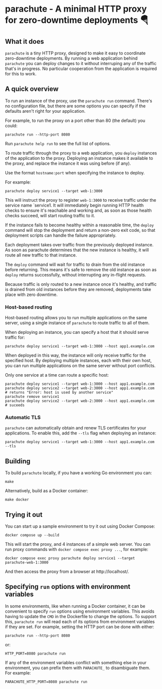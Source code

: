 # parachute - A minimal HTTP proxy for zero-downtime deployments 🪂

## What it does

`parachute` is a tiny HTTP proxy, designed to make it easy to coordinate
zero-downtime deployments. By running a web application behind `parachute` you can
deploy changes to it without interruping any of the traffic that's in progress.
No particular cooperation from the application is required for this to work.


## A quick overview

To run an instance of the proxy, use the `parachute run` command. There's no
configuration file, but there are some options you can specify if the defaults
aren't right for your application.

For example, to run the proxy on a port other than 80 (the default) you could:

    parachute run --http-port 8080

Run `parachute help run` to see the full list of options.

To route traffic through the proxy to a web application, you `deploy` instances
of the application to the proxy. Deploying an instance makes it available to the
proxy, and replace the instance it was using before (if any).

Use the format `hostname:port` when specifying the instance to deploy.

For example:

    parachute deploy service1 --target web-1:3000

This will instruct the proxy to register `web-1:3000` to receive traffic under
the service name `service1. It will immediately begin running HTTP health checks
to ensure it's reachable and working and, as soon as those health checks succeed,
will start routing traffic to it.

If the instance fails to become healthy within a reasonable time, the `deploy`
command will stop the deployment and return a non-zero exit code, so that
deployment scripts can handle the failure appropriately.

Each deployment takes over traffic from the previously deployed instance. As
soon as parachute determines that the new instance is healthy, it will route all
new traffic to that instance.

The `deploy` command will wait for traffic to drain from the old instance before
returning. This means it's safe to remove the old instance as soon as `deploy`
returns successfully, without interrupting any in-flight requests.

Because traffic is only routed to a new instance once it's healthy, and traffic
is drained from old instances before they are removed, deployments take place
with zero downtime.

### Host-based routing

Host-based routing allows you to run multiple applications on the same server,
using a single instance of `parachute` to route traffic to all of them.

When deploying an instance, you can specify a host that it should serve traffic
for:

    parachute deploy service1 --target web-1:3000 --host app1.example.com

When deployed in this way, the instance will only receive traffic for the
specified host. By deploying multiple instances, each with their own host, you
can run multiple applications on the same server without port conflicts.

Only one service at a time can route a specific host:

    parachute deploy service1 --target web-1:3000 --host app1.example.com
    parachute deploy service2 --target web-2:3000 --host app1.example.com # returns "Error: host is used by another service"
    parachute remove service1
    parachute deploy service2 --target web-2:3000 --host app1.example.com # suceeds


### Automatic TLS

`parachute` can automatically obtain and renew TLS certificates for your
applications. To enable this, add the `--tls` flag when deploying an instance:

    parachute deploy service1 --target web-1:3000 --host app1.example.com --tls


## Building

To build `parachute` locally, if you have a working Go environment you can:

    make

Alternatively, build as a Docker container:

    make docker


## Trying it out

You can start up a sample environment to try it out using Docker Compose:

    docker compose up --build

This will start the proxy, and 4 instances of a simple web server. You can run
proxy commands with `docker compose exec proxy ...`, for example:

    docker compose exec proxy parachute deploy service1 --target parachute-web-1:3000

And then access the proxy from a browser at http://localhost/.

## Specifying `run` options with environment variables

In some environments, like when running a Docker container, it can be convenient
to specify `run` options using environment variables. This avoids having to
update the `CMD` in the Dockerfile to change the options. To support this,
`parachute run` will read each of its options from environment variables if they
are set. For example, setting the HTTP port can be done with either:

    parachute run --http-port 8080

or:

    HTTP_PORT=8080 parachute run

If any of the environment variables conflict with something else in your
environment, you can prefix them with `PARACHUTE_` to disambiguate them. For
example:

    PARACHUTE_HTTP_PORT=8080 parachute run
